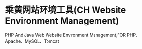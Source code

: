 # 乘黄网站环境工具(CH Website Environment Management)
 PHP And Java Web Website Environment Management,FOR PHP、Apache、MySQL、Tomcat
